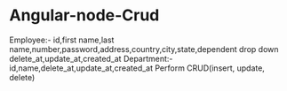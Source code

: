 # Angular-node-Crud
Employee:- id,first name,last name,number,password,address,country,city,state,dependent drop down delete_at,update_at,created_at
Department:- id,name,delete_at,update_at,created_at
Perform CRUD(insert, update, delete)
